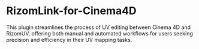 # RizomLink-for-Cinema4D
This plugin streamlines the process of UV editing between Cinema 4D and RizomUV, offering both manual and automated workflows for users seeking precision and efficiency in their UV mapping tasks.
